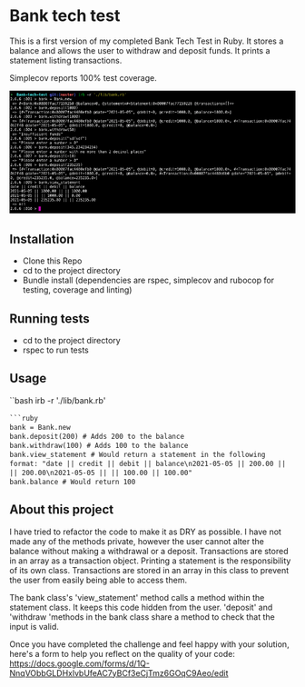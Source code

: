 # Bank tech test

This is a first version of my completed Bank Tech Test in Ruby. It stores a balance and allows the user to withdraw and deposit funds. It prints a statement listing transactions.

Simplecov reports 100% test coverage.

![Screenshot](Screenshot_irb.png)

## Installation

* Clone this Repo
* cd to the project directory
* Bundle install (dependencies are rspec, simplecov and rubocop for testing, coverage and linting)

## Running tests

* cd to the project directory
* rspec to run tests

## Usage
``bash
irb -r './lib/bank.rb'
```
```ruby
bank = Bank.new
bank.deposit(200) # Adds 200 to the balance
bank.withdraw(100) # Adds 100 to the balance
bank.view_statement # Would return a statement in the following format: "date || credit || debit || balance\n2021-05-05 || 200.00 || || 200.00\n2021-05-05 || || 100.00 || 100.00"
bank.balance # Would return 100
```

## About this project

I have tried to refactor the code to make it as DRY as possible. I have not made any of the methods private, however the user cannot alter the balance without making a withdrawal or a deposit. Transactions are stored in an array as a transaction object. Printing a statement is the responsibility of its own class. Transactions are stored in an array in this class to prevent the user from easily being able to access them.

The bank class's 'view_statement' method calls a method within the statement class. It keeps this code hidden from the user. 'deposit' and 'withdraw 'methods in the bank class share a method to check that the input is valid.

Once you have completed the challenge and feel happy with your solution, here's a form to help you reflect on the quality of your code: https://docs.google.com/forms/d/1Q-NnqVObbGLDHxlvbUfeAC7yBCf3eCjTmz6GOqC9Aeo/edit
